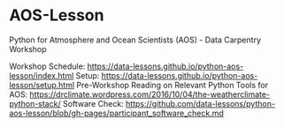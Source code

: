 # AOS-Lesson
Python for Atmosphere and Ocean Scientists (AOS) - Data Carpentry Workshop

Workshop Schedule: https://data-lessons.github.io/python-aos-lesson/index.html
Setup: https://data-lessons.github.io/python-aos-lesson/setup.html
Pre-Workshop Reading on Relevant Python Tools for AOS: https://drclimate.wordpress.com/2016/10/04/the-weatherclimate-python-stack/
Software Check: https://github.com/data-lessons/python-aos-lesson/blob/gh-pages/participant_software_check.md



